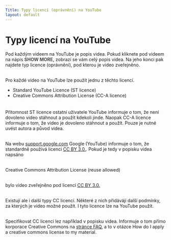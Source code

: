 ```yaml
---
Title: Typy licencí (oprávnění) na YouTube
layout: default
---
```


# Typy licencí na YouTube

Pod každým videem na YouTube je popis videa. Pokud kliknete pod videem na nápis <span style="color: #464646; font-weight:bold;">SHOW MORE,</span> zobrazí se vám celý popis videa. Na jeho konci pak najdete typ licence (oprávnění), pod kterou je video zveřejněno.<br><br>

Pro každé video na YouTube lze použít jednu z těchto licencí.

<ul style="margin-bottom:35px">
<li>Standard YouTube Licence (ST licence)</li>
<li>Creative Commons Attribution License (CC-A licence)</li>
</ul>

Přítomnost ST licence ostatní uživatele YouTube informuje o tom, že není dovoleno video stáhnout a použít kdekoli jinde. Naopak CC-A licence informuje o tom, že video je dovoleno stáhnout a použít. Pouze je nutné uvést autora a původ videa. <br><br>

Na webu [support.google.com](https://support.google.com/youtube/answer/2797468?hl=en) Google (YouTube) informuje o tom, že standardně používá licenci [CC BY 3.0.](https://creativecommons.org/licenses/by/3.0/legalcode). Pokud je tedy v popisku videa napsáno<br><br>

<span class="cc-na-youtube">Creative Commons Attribution License (reuse allowed)<span><br><br>

bylo video zveřejněno pod licencí [CC BY 3.0.](https://creativecommons.org/licenses/by/3.0/legalcode)<br><br>

Existují ale i další typy CC licencí. Některé z nich přidávájí další podmínky, za kterých je video možné použít. I tyto licence lze na YouTube použít.<br><br>

Specifikovat CC licenci lez například v popisku videa. Informuje o tom přímo korporace Creative Commons na [stránce FAQ](how-do-i-apply-a-creative-commons-license-to-my-material), a to v otázce How do I apply a creative commons license to my material.

